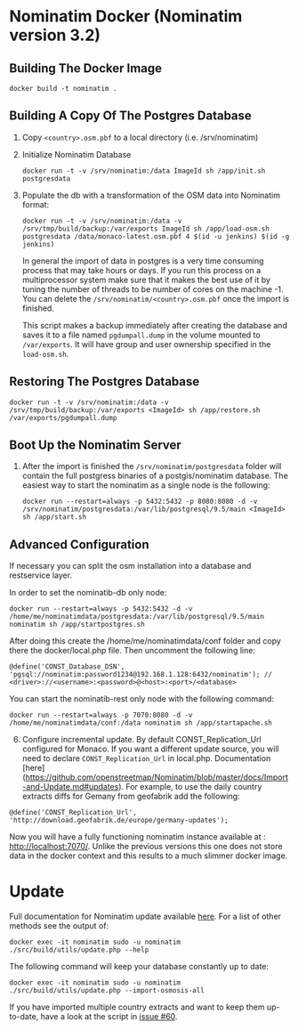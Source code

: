 # Nominatim Docker (Nominatim version 3.2)

## Building The Docker Image
  ```
  docker build -t nominatim .
  ```

## Building A Copy Of The Postgres Database
1. Copy `<country>.osm.pbf` to a local directory (i.e. /srv/nominatim)

1. Initialize Nominatim Database
   ```
   docker run -t -v /srv/nominatim:/data ImageId sh /app/init.sh postgresdata
   ```

1. Populate the db with a transformation of the OSM data into Nominatim format:   
   ```
   docker run -t -v /srv/nominatim:/data -v /srv/tmp/build/backup:/var/exports ImageId sh /app/load-osm.sh postgresdata /data/monaco-latest.osm.pbf 4 $(id -u jenkins) $(id -g jenkins)
   ```
   In general the import of data in postgres is a very time consuming process that may take hours or days.
   If you run this process on a multiprocessor system make sure that it makes the best use of it by tuning the number of threads to be number of cores on the machine -1.
   You can delete the `/srv/nominatim/<country>.osm.pbf` once the import is finished.   

   This script makes a backup immediately after creating the database and saves it to a file named `pgdumpall.dump` in the volume mounted to `/var/exports`. It will have group and user ownership specified in the `load-osm.sh`.  

## Restoring The Postgres Database
   ```
   docker run -t -v /srv/nominatim:/data -v /srv/tmp/build/backup:/var/exports <ImageId> sh /app/restore.sh /var/exports/pgdumpall.dump
   ```

## Boot Up the Nominatim Server
1. After the import is finished the `/srv/nominatim/postgresdata` folder will contain the full postgress binaries of
   a postgis/nominatim database. The easiest way to start the nominatim as a single node is the following:
   ```
   docker run --restart=always -p 5432:5432 -p 8080:8080 -d -v /srv/nominatim/postgresdata:/var/lib/postgresql/9.5/main <ImageId> sh /app/start.sh
   ```

## Advanced Configuration
If necessary you can split the osm installation into a database and restservice layer.  

   In order to set the  nominatib-db only node:

   ```
   docker run --restart=always -p 5432:5432 -d -v /home/me/nominatimdata/postgresdata:/var/lib/postgresql/9.5/main nominatim sh /app/startpostgres.sh
   ```
   After doing this create the /home/me/nominatimdata/conf folder and copy there the docker/local.php file. Then uncomment the following line:

   ```
   @define('CONST_Database_DSN', 'pgsql://nominatim:password1234@192.168.1.128:6432/nominatim'); // <driver>://<username>:<password>@<host>:<port>/<database>
   ```

   You can start the  nominatib-rest only node with the following command:

   ```
   docker run --restart=always -p 7070:8080 -d -v /home/me/nominatimdata/conf:/data nominatim sh /app/startapache.sh
   ```

6. Configure incremental update. By default CONST_Replication_Url configured for Monaco.
If you want a different update source, you will need to declare `CONST_Replication_Url` in local.php. Documentation [here] (https://github.com/openstreetmap/Nominatim/blob/master/docs/Import-and-Update.md#updates). For example, to use the daily country extracts diffs for Gemany from geofabrik add the following:
  ```
  @define('CONST_Replication_Url', 'http://download.geofabrik.de/europe/germany-updates');
  ```

  Now you will have a fully functioning nominatim instance available at : [http://localhost:7070/](http://localhost:7070). Unlike the previous versions
  this one does not store data in the docker context and this results to a much slimmer docker image.


# Update

Full documentation for Nominatim update available [here](https://github.com/openstreetmap/Nominatim/blob/master/docs/Import-and-Update.md#updates). For a list of other methods see the output of:
  ```
  docker exec -it nominatim sudo -u nominatim ./src/build/utils/update.php --help
  ```

The following command will keep your database constantly up to date:
  ```
  docker exec -it nominatim sudo -u nominatim ./src/build/utils/update.php --import-osmosis-all
  ```
If you have imported multiple country extracts and want to keep them
up-to-date, have a look at the script in
[issue #60](https://github.com/openstreetmap/Nominatim/issues/60).
